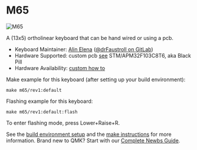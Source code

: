# M65

![M65](https://i.imgur.com/gXuecush.jpg)

A  (13x5) ortholinear keyboard that can be hand wired or using a pcb.

* Keyboard Maintainer: [Alin Elena](https://github.com/alinelena) ([@drFaustroll on GitLab](https://gitlab.com/drFaustroll))
* Hardware Supported: custom pcb [see](https://gitlab.com/drFaustroll/m65) STM/APM32F103C8T6, aka Black Pill
* Hardware Availability: [custom how to](https://alin.elena.space/blog/keeblego/)


Make example for this keyboard (after setting up your build environment):

    make m65/rev1:default

Flashing example for this keyboard:

    make m65/rev1:default:flash

To enter flashing mode, press Lower+Raise+R.

See the [build environment setup](https://docs.qmk.fm/#/getting_started_build_tools) and the [make instructions](https://docs.qmk.fm/#/getting_started_make_guide) for more information. Brand new to QMK? Start with our [Complete Newbs Guide](https://docs.qmk.fm/#/newbs).
